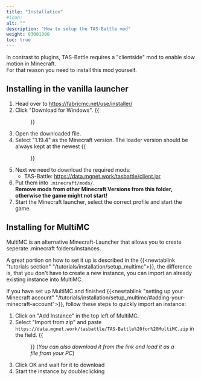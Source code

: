 ```yaml
---
title: "Installation"
#icon:
alt: ""
description: "How to setup the TAS-Battle mod"
weight: 03001000
toc: true
---
```


In contrast to plugins, TAS-Battle requires a "clientside" mod to enable slow motion in Minecraft.  
For that reason you need to install this mod yourself.

## Installing in the vanilla launcher
1. Head over to https://fabricmc.net/use/installer/
2. Click "Download for Windows". {{<figure class="screenshot" src="chrome_l3kI2GxWQa.png">}}
3. Open the downloaded file.
4. Select "1.19.4" as the Minecraft version. The loader version should be always kept at the newest {{<figure src="javaw_cbhrXLYhqa.png" class="screenshot">}}
5. Next we need to download the required mods:
	* TAS-Battle: https://data.mgnet.work/tasbattle/client.jar
6. Put them into `.minecraft/mods/`.  
  **Remove mods from other Minecraft Versions from this folder, otherwise the game might not start!**
7. Start the Minecraft launcher, select the correct profile and start the game.

## Installing for MultiMC
MultiMC is an alternative Minecraft-Launcher that allows you to create seperate .minecraft folders/instances.

A great portion on how to set it up is described in the {{<newtablink "tutorials section" "/tutorials/installation/setup_multimc">}},
the difference is, that you don't have to create a new instance, you can import an already existing instance into MultiMC.

If you have set up MultiMC and finished {{<newtablink "setting up your Minecraft account" "/tutorials/installation/setup_multimc/#adding-your-minecraft-account">}}, follow these steps to quickly import an instance:
1. Click on "Add Instance" in the top left of MultiMC.
2. Select "Import from zip" and paste `https://data.mgnet.work/tasbattle/TAS-Battle%20for%20MultiMC.zip` in the field. {{<figure class="screenshot" src="MultiMC_ifgO4jsO2p.png">}}
(*You can also download it from the link and load it as a file from your PC*)
3. Click OK and wait for it to download
4. Start the instance by doubleclicking